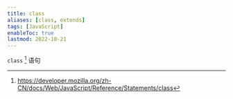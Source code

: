 ```yaml
---
title: class
aliases: [class, extends]
tags: [JavaScript]
enableToc: true
lastmod: 2022-10-21
---
```


`class` [^1] 语句

[^1]: <https://developer.mozilla.org/zh-CN/docs/Web/JavaScript/Reference/Statements/class>
